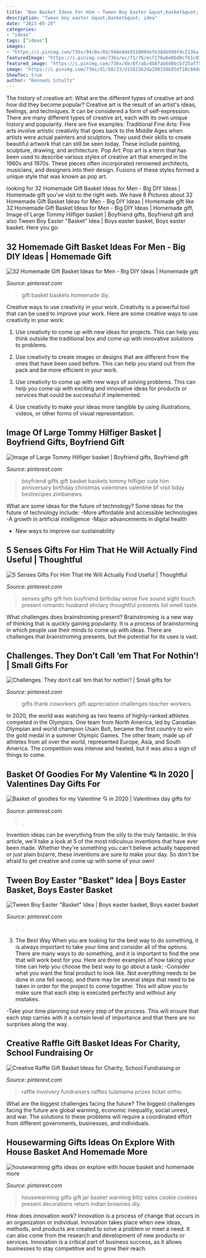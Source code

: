 ```yaml
---
title: "Boo Basket Ideas For Him ~ Tween Boy Easter &quot;basket&quot; Idea"
description: "Tween boy easter &quot;basket&quot; idea"
date: "2023-05-20"
categories:
- "ideas"
tags: ["ideas"]
images:
- "https://i.pinimg.com/736x/94/8e/8d/948e8de931000defe38db996f4c2136a.jpg"
featuredImage: "https://i.pinimg.com/736x/ec/f1/76/ecf176a6e0bd0cf61c033befcde310f7--homemade-gift-baskets-fundraiser-baskets.jpg"
featured_image: "https://i.pinimg.com/736x/4b/8f/ab/4b8fab6d0bcb725af758918859b84cb7.jpg"
image: "https://i.pinimg.com/736x/d1/58/23/d1582362da298158b85df10c84dd9cbf.jpg"
ShowToc: true
author: "Kennedi Schultz"
---
```



The history of creative art: What are the different types of creative art and how did they become popular?
Creative art is the result of an artist's ideas, feelings, and techniques. It can be considered a form of self-expression. There are many different types of creative art, each with its own unique history and popularity. Here are five examples:
Traditional Fine Arts: Fine arts involve artistic creativity that goes back to the Middle Ages when artists were actual painters and sculptors. They used their skills to create beautiful artwork that can still be seen today. These include painting, sculpture, drawing, and architecture. Pop Art: Pop art is a term that has been used to describe various styles of creative art that emerged in the 1960s and 1970s. These pieces often incorporated renowned architects, musicians, and designers into their design. Fusions of these styles formed a unique style that was known as pop art.

	

		
looking for 32 Homemade Gift Basket Ideas for Men - Big DIY Ideas | Homemade gift you've visit to the right web. We have 8 Pictures about 32 Homemade Gift Basket Ideas for Men - Big DIY Ideas | Homemade gift like 32 Homemade Gift Basket Ideas for Men - Big DIY Ideas | Homemade gift, Image of Large Tommy Hilfiger basket | Boyfriend gifts, Boyfriend gift and also Tween Boy Easter &quot;Basket&quot; Idea | Boys easter basket, Boys easter basket. Here you go:
		
    
## 32 Homemade Gift Basket Ideas For Men - Big DIY Ideas | Homemade Gift

<img loading=lazy src="https://i.pinimg.com/736x/ec/f1/76/ecf176a6e0bd0cf61c033befcde310f7--homemade-gift-baskets-fundraiser-baskets.jpg" onerror="this.onerror=null;this.src='https://tse4.mm.bing.net/th?id=OIP.Bpz1RUeSOR5j-VBB3BW-cwHaJ4&amp;pid=15.1';" alt="32 Homemade Gift Basket Ideas for Men - Big DIY Ideas | Homemade gift">

_Source: pinterest.com_

>gift basket baskets homemade diy. 

	

Creative ways to use creativity in your work.
Creativity is a powerful tool that can be used to improve your work. Here are some creative ways to use creativity in your work:
1. Use creativity to come up with new ideas for projects. This can help you think outside the traditional box and come up with innovative solutions to problems.

2. Use creativity to create images or designs that are different from the ones that have been used before. This can help you stand out from the pack and be more efficient in your work.

3. Use creativity to come up with new ways of solving problems. This can help you come up with exciting and innovative ideas for products or services that could be successful if implemented.

4. Use creativity to make your ideas more tangible by using illustrations, videos, or other forms of visual representation.

    
## Image Of Large Tommy Hilfiger Basket | Boyfriend Gifts, Boyfriend Gift

<img loading=lazy src="https://i.pinimg.com/736x/4b/8f/ab/4b8fab6d0bcb725af758918859b84cb7.jpg" onerror="this.onerror=null;this.src='https://tse1.mm.bing.net/th?id=OIP.mBHOsQEwowp_s9n4fSkzbwHaJ3&amp;pid=15.1';" alt="Image of Large Tommy Hilfiger basket | Boyfriend gifts, Boyfriend gift">

_Source: pinterest.com_

>boyfriend gifts gift basket baskets tommy hilfiger cute him anniversary birthday christmas valentines valentine bf visit bday bestrecipes zimbanews. 

	

What are some ideas for the future of technology?
Some ideas for the future of technology include: 
-More affordable and accessible technologies 
-A growth in artificial intelligence 
-Major advancements in digital health 
- New ways to improve our sustainability

    
## 5 Senses Gifts For Him That He Will Actually Find Useful | Thoughtful

<img loading=lazy src="https://i.pinimg.com/736x/6d/b6/4a/6db64ac2f2cec9da6c9be1d17270cd15.jpg" onerror="this.onerror=null;this.src='https://tse1.mm.bing.net/th?id=OIP.FfJ-Kezy2oBIh39D21Sv3gAAAA&amp;pid=15.1';" alt="5 Senses Gifts For Him That He Will Actually Find Useful | Thoughtful">

_Source: pinterest.com_

>senses gifts gift him boyfriend birthday sense five sound sight touch present romantic husband ohclary thoughtful presents list smell taste. 

	

What challenges does brainstroming present?
Brainstroming is a new way of thinking that is quickly gaining popularity. It is a process of brainstorming in which people use their minds to come up with ideas. There are challenges that brainstroming presents, but the potential for its uses is vast.

    
## Challenges. They Don’t Call ‘em That For Nothin’! | Small Gifts For

<img loading=lazy src="https://i.pinimg.com/736x/06/02/93/060293637d6cea7ecaf1986c6b19495f--thank-you-ideas-thank-you-gifts.jpg" onerror="this.onerror=null;this.src='https://tse2.mm.bing.net/th?id=OIP.CdIFAIIZmQVfpXZHSCxYmQHaLJ&amp;pid=15.1';" alt="Challenges. They don’t call ‘em that for nothin’! | Small gifts for">

_Source: pinterest.com_

>gifts thank coworkers gift appreciation challenges teacher workers. 

	

In 2020, the world was watching as two teams of highly-ranked athletes competed in the Olympics. One team from North America, led by Canadian Olympian and world champion Usain Bolt, became the first country to win the gold medal in a summer Olympic Games. The other team, made up of athletes from all over the world, represented Europe, Asia, and South America. The competition was intense and heated, but it was also a sign of things to come.

    
## Basket Of Goodies For My Valentine 💘 In 2020 | Valentines Day Gifts For

<img loading=lazy src="https://i.pinimg.com/736x/94/8e/8d/948e8de931000defe38db996f4c2136a.jpg" onerror="this.onerror=null;this.src='https://tse2.mm.bing.net/th?id=OIP.lDhizNYmKAh4LotRIRY5YAHaJ3&amp;pid=15.1';" alt="Basket of goodies for my Valentine 💘 in 2020 | Valentines day gifts for">

_Source: pinterest.com_

>. 

	

Invention ideas can be everything from the silly to the truly fantastic. In this article, we'll take a look at 5 of the most ridiculous inventions that have ever been made. Whether they're something you can't believe actually happened or just plain bizarre, these inventions are sure to make your day. So don't be afraid to get creative and come up with some of your own!

    
## Tween Boy Easter &quot;Basket&quot; Idea | Boys Easter Basket, Boys Easter Basket

<img loading=lazy src="https://i.pinimg.com/736x/d1/58/23/d1582362da298158b85df10c84dd9cbf.jpg" onerror="this.onerror=null;this.src='https://tse3.mm.bing.net/th?id=OIP.NmdECCA_mQOzvlN55r4QSAHaLH&amp;pid=15.1';" alt="Tween Boy Easter &quot;Basket&quot; Idea | Boys easter basket, Boys easter basket">

_Source: pinterest.com_

>. 

	

3) The Best Way
When you are looking for the best way to do something, it is always important to take your time and consider all of the options. There are many ways to do something, and it is important to find the one that will work best for you. Here are three examples of how taking your time can help you choose the best way to go about a task: 
-Consider what you want the final product to look like. Not everything needs to be done in one fell swoop, and there may be several steps that need to be taken in order for the project to come together. This will allow you to make sure that each step is executed perfectly and without any mistakes.

-Take your time planning out every step of the process. This will ensure that each step carries with it a certain level of importance and that there are no surprises along the way.

    
## Creative Raffle Gift Basket Ideas For Charity, School Fundraising Or

<img loading=lazy src="https://i.pinimg.com/736x/2c/dd/fd/2cddfdfa4e451cb8b05f32e4115580e1.jpg" onerror="this.onerror=null;this.src='https://tse1.mm.bing.net/th?id=OIP.oBAFHPML5ken1jlvuXrBqwHaLH&amp;pid=15.1';" alt="Creative Raffle Gift Basket Ideas for Charity, School Fundraising or">

_Source: pinterest.com_

>raffle involvery fundraisers raffles tulamama prizes ticket ortho. 

	

What are the biggest challenges facing the future?
The biggest challenges facing the future are global warming, economic inequality, social unrest, and war. The solutions to these problems will require a coordinated effort from different governments, businesses, and individuals.

    
## Housewarming Gifts Ideas On Explore With House Basket And Homemade More

<img loading=lazy src="https://i.pinimg.com/736x/c4/99/83/c499833230fabd85dd992762dab2906c.jpg" onerror="this.onerror=null;this.src='https://tse3.mm.bing.net/th?id=OIP.wpmAB4R1uGn9z1Zwoyj_MwHaJ3&amp;pid=15.1';" alt="housewarming gifts ideas on explore with house basket and homemade more">

_Source: pinterest.com_

>housewarming gifts gift jar basket warming blitz sales cookie cookies present decorations return indian brownies diy. 

	

How does innovation work?
Innovation is a process of change that occurs in an organization or individual. Innovation takes place when new ideas, methods, and products are created to solve a problem or meet a need. It can also come from the research and development of new products or services. Innovation is a critical part of business success, as it allows businesses to stay competitive and to grow their reach.

